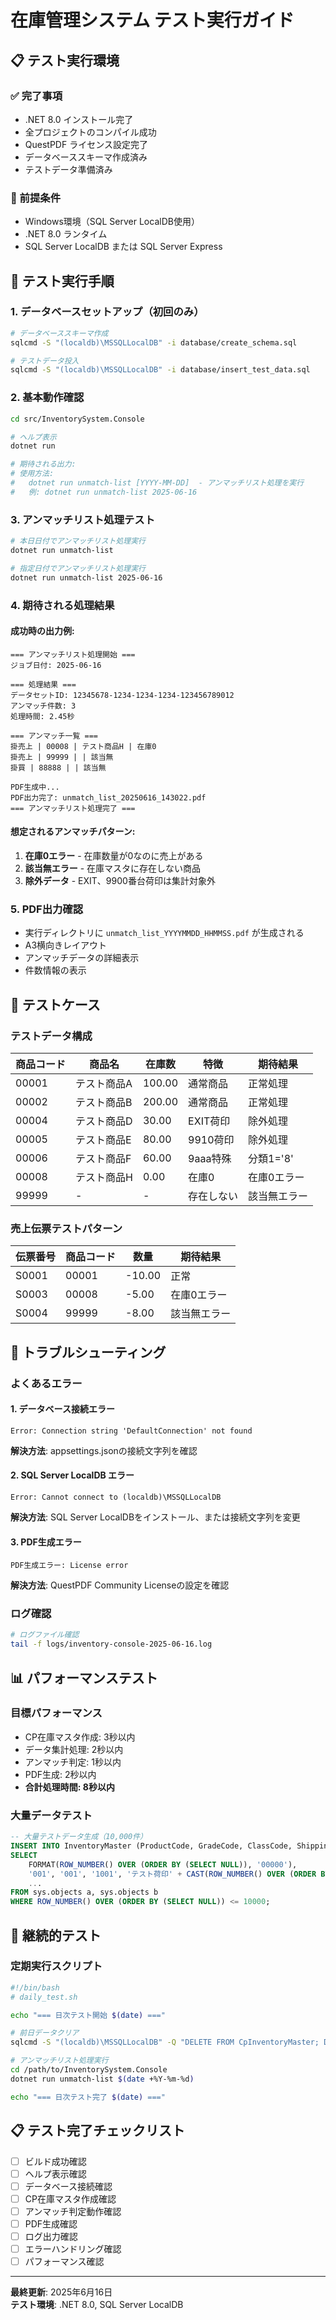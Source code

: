# 在庫管理システム テスト実行ガイド

## 📋 テスト実行環境

### ✅ 完了事項
- .NET 8.0 インストール完了
- 全プロジェクトのコンパイル成功
- QuestPDF ライセンス設定完了
- データベーススキーマ作成済み
- テストデータ準備済み

### 🔧 前提条件
- Windows環境（SQL Server LocalDB使用）
- .NET 8.0 ランタイム
- SQL Server LocalDB または SQL Server Express

## 🚀 テスト実行手順

### 1. データベースセットアップ（初回のみ）

```bash
# データベーススキーマ作成
sqlcmd -S "(localdb)\MSSQLLocalDB" -i database/create_schema.sql

# テストデータ投入
sqlcmd -S "(localdb)\MSSQLLocalDB" -i database/insert_test_data.sql
```

### 2. 基本動作確認

```bash
cd src/InventorySystem.Console

# ヘルプ表示
dotnet run

# 期待される出力:
# 使用方法:
#   dotnet run unmatch-list [YYYY-MM-DD]  - アンマッチリスト処理を実行
#   例: dotnet run unmatch-list 2025-06-16
```

### 3. アンマッチリスト処理テスト

```bash
# 本日日付でアンマッチリスト処理実行
dotnet run unmatch-list

# 指定日付でアンマッチリスト処理実行
dotnet run unmatch-list 2025-06-16
```

### 4. 期待される処理結果

#### 成功時の出力例:
```
=== アンマッチリスト処理開始 ===
ジョブ日付: 2025-06-16

=== 処理結果 ===
データセットID: 12345678-1234-1234-1234-123456789012
アンマッチ件数: 3
処理時間: 2.45秒

=== アンマッチ一覧 ===
掛売上 | 00008 | テスト商品H | 在庫0
掛売上 | 99999 | | 該当無
掛買 | 88888 | | 該当無

PDF生成中...
PDF出力完了: unmatch_list_20250616_143022.pdf
=== アンマッチリスト処理完了 ===
```

#### 想定されるアンマッチパターン:
1. **在庫0エラー** - 在庫数量が0なのに売上がある
2. **該当無エラー** - 在庫マスタに存在しない商品
3. **除外データ** - EXIT、9900番台荷印は集計対象外

### 5. PDF出力確認

- 実行ディレクトリに `unmatch_list_YYYYMMDD_HHMMSS.pdf` が生成される
- A3横向きレイアウト
- アンマッチデータの詳細表示
- 件数情報の表示

## 🧪 テストケース

### テストデータ構成

| 商品コード | 商品名 | 在庫数 | 特徴 | 期待結果 |
|------------|--------|--------|------|----------|
| 00001 | テスト商品A | 100.00 | 通常商品 | 正常処理 |
| 00002 | テスト商品B | 200.00 | 通常商品 | 正常処理 |
| 00004 | テスト商品D | 30.00 | EXIT荷印 | 除外処理 |
| 00005 | テスト商品E | 80.00 | 9910荷印 | 除外処理 |
| 00006 | テスト商品F | 60.00 | 9aaa特殊 | 分類1='8' |
| 00008 | テスト商品H | 0.00 | 在庫0 | 在庫0エラー |
| 99999 | - | - | 存在しない | 該当無エラー |

### 売上伝票テストパターン

| 伝票番号 | 商品コード | 数量 | 期待結果 |
|----------|------------|------|----------|
| S0001 | 00001 | -10.00 | 正常 |
| S0003 | 00008 | -5.00 | 在庫0エラー |
| S0004 | 99999 | -8.00 | 該当無エラー |

## 🐛 トラブルシューティング

### よくあるエラー

#### 1. データベース接続エラー
```
Error: Connection string 'DefaultConnection' not found
```
**解決方法**: appsettings.jsonの接続文字列を確認

#### 2. SQL Server LocalDB エラー
```
Error: Cannot connect to (localdb)\MSSQLLocalDB
```
**解決方法**: SQL Server LocalDBをインストール、または接続文字列を変更

#### 3. PDF生成エラー
```
PDF生成エラー: License error
```
**解決方法**: QuestPDF Community Licenseの設定を確認

### ログ確認
```bash
# ログファイル確認
tail -f logs/inventory-console-2025-06-16.log
```

## 📊 パフォーマンステスト

### 目標パフォーマンス
- CP在庫マスタ作成: 3秒以内
- データ集計処理: 2秒以内
- アンマッチ判定: 1秒以内
- PDF生成: 2秒以内
- **合計処理時間: 8秒以内**

### 大量データテスト
```sql
-- 大量テストデータ生成（10,000件）
INSERT INTO InventoryMaster (ProductCode, GradeCode, ClassCode, ShippingMarkCode, ShippingMarkName, ...)
SELECT 
    FORMAT(ROW_NUMBER() OVER (ORDER BY (SELECT NULL)), '00000'),
    '001', '001', '1001', 'テスト荷印' + CAST(ROW_NUMBER() OVER (ORDER BY (SELECT NULL)) AS NVARCHAR(10)),
    ...
FROM sys.objects a, sys.objects b
WHERE ROW_NUMBER() OVER (ORDER BY (SELECT NULL)) <= 10000;
```

## 🔄 継続的テスト

### 定期実行スクリプト
```bash
#!/bin/bash
# daily_test.sh

echo "=== 日次テスト開始 $(date) ==="

# 前日データクリア
sqlcmd -S "(localdb)\MSSQLLocalDB" -Q "DELETE FROM CpInventoryMaster; DELETE FROM ProcessingHistory;"

# アンマッチリスト処理実行
cd /path/to/InventorySystem.Console
dotnet run unmatch-list $(date +%Y-%m-%d)

echo "=== 日次テスト完了 $(date) ==="
```

## 📋 テスト完了チェックリスト

- [ ] ビルド成功確認
- [ ] ヘルプ表示確認
- [ ] データベース接続確認
- [ ] CP在庫マスタ作成確認
- [ ] アンマッチ判定動作確認
- [ ] PDF生成確認
- [ ] ログ出力確認
- [ ] エラーハンドリング確認
- [ ] パフォーマンス確認

---

**最終更新**: 2025年6月16日  
**テスト環境**: .NET 8.0, SQL Server LocalDB